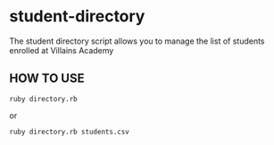# student-directory #

The student directory script allows you to manage the list of students enrolled
at Villains Academy 

## HOW TO USE ##

```shell
ruby directory.rb
```
or
```shell
ruby directory.rb students.csv
```
